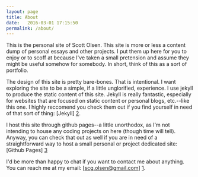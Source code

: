 ```yaml
---
layout: page
title: About  
date:   2016-03-01 17:15:50
permalink: /about/
---
```


This is the personal site of Scott Olsen. This site is more or less a content dump of personal essays and other projects. I put them up here for you to enjoy or to scoff at because I've taken a small pretension and assume they might be useful somehow for somebody. In short, think of this as a sort of portfolio. 

The design of this site is pretty bare-bones. That is intentional. I want exploring the site to be a simple, if a little unglorified, experience. I use jekyll to produce the static content of this site. Jekyll is really fantastic, especially for websites that are focused on static content or personal blogs, etc.--like this one. I highly reccomend you check them out if you find yourself in need of that sort of thing: [Jekyll] [2].

I host this site through github pages--a little unorthodox, as I'm not intending to house any coding projects on here (though time will tell). Anyway, you can check that out as well if you are in need of a straightforward way to host a small personal or project dedicated site: [Github Pages] [3]

I'd be more than happy to chat if you want to contact me about anything. You can reach me at my email: [scg.olsen@gmail.com] [1]. 


[1]: mailto:scg.olsen@gmail.com
[2]: https://jekyllrb.com/
[3]: https://pages.github.com/